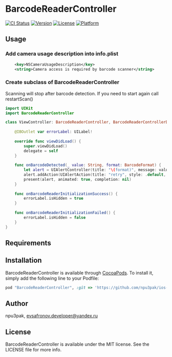 # BarcodeReaderController

[![CI Status](http://img.shields.io/travis/npu3pak/BarcodeReaderController.svg?style=flat)](https://travis-ci.org/npu3pak/BarcodeReaderController)
[![Version](https://img.shields.io/cocoapods/v/BarcodeReaderController.svg?style=flat)](http://cocoapods.org/pods/BarcodeReaderController)
[![License](https://img.shields.io/cocoapods/l/BarcodeReaderController.svg?style=flat)](http://cocoapods.org/pods/BarcodeReaderController)
[![Platform](https://img.shields.io/cocoapods/p/BarcodeReaderController.svg?style=flat)](http://cocoapods.org/pods/BarcodeReaderController)

## Usage

### Add camera usage description into info.plist
```xml
	<key>NSCameraUsageDescription</key>
	<string>Camera access is required by barcode scanner</string>
```
### Create subclass of BarcodeReaderController

Scanning will stop after barcode detection. If you need to start again call restartScan()

```swift
import UIKit
import BarcodeReaderController

class ViewController: BarcodeReaderController, BarcodeReaderControllerDelegate {
    
    @IBOutlet var errorLabel: UILabel!
    
    override func viewDidLoad() {
        super.viewDidLoad()
        delegate = self
    }
    
    func onBarcodeDetected(_ value: String, format: BarcodeFormat) {
        let alert = UIAlertController(title: "\(format)", message: value, preferredStyle: .alert)
        alert.addAction(UIAlertAction(title: "retry", style: .default, handler: {_ in self.restartScan()}))
        present(alert, animated: true, completion: nil)
    }
    
    func onBarcodeReaderInitializationSuccess() {
        errorLabel.isHidden = true
    }
    
    func onBarcodeReaderInitializationFailed() {
        errorLabel.isHidden = false
    }
}
```


## Requirements

## Installation

BarcodeReaderController is available through [CocoaPods](http://cocoapods.org). To install
it, simply add the following line to your Podfile:

```ruby
pod "BarcodeReaderController", :git => 'https://github.com/npu3pak/ios-lib-barcode-reader-controller.git'
```

## Author

npu3pak, evsafronov.developer@yandex.ru

## License

BarcodeReaderController is available under the MIT license. See the LICENSE file for more info.
